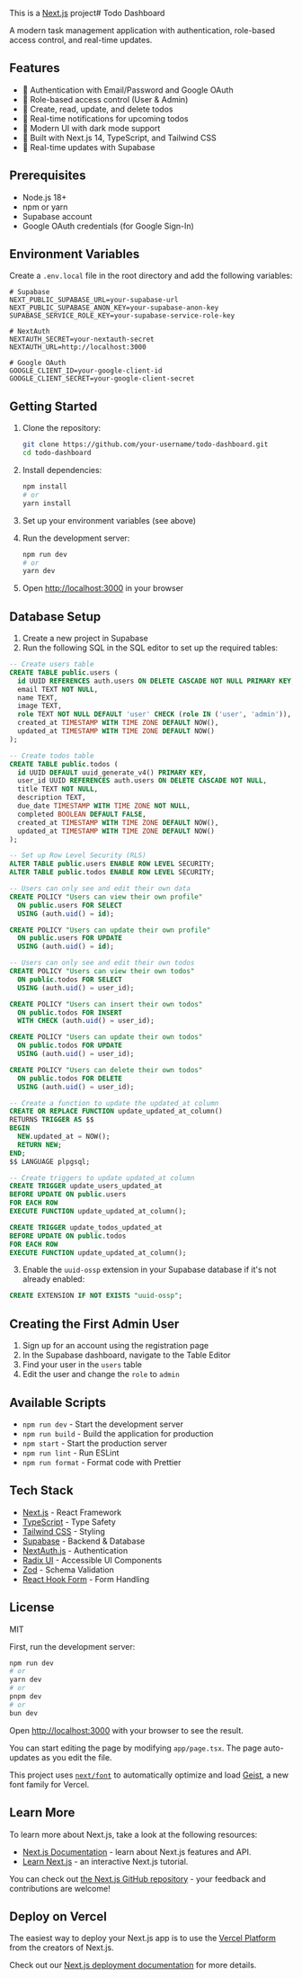 This is a [Next.js](https://nextjs.org) project# Todo Dashboard

A modern task management application with authentication, role-based access control, and real-time updates.

## Features

- 🔐 Authentication with Email/Password and Google OAuth
- 👥 Role-based access control (User & Admin)
- 📝 Create, read, update, and delete todos
- 🔔 Real-time notifications for upcoming todos
- 🎨 Modern UI with dark mode support
- 🚀 Built with Next.js 14, TypeScript, and Tailwind CSS
- 🔄 Real-time updates with Supabase

## Prerequisites

- Node.js 18+
- npm or yarn
- Supabase account
- Google OAuth credentials (for Google Sign-In)

## Environment Variables

Create a `.env.local` file in the root directory and add the following variables:

```env
# Supabase
NEXT_PUBLIC_SUPABASE_URL=your-supabase-url
NEXT_PUBLIC_SUPABASE_ANON_KEY=your-supabase-anon-key
SUPABASE_SERVICE_ROLE_KEY=your-supabase-service-role-key

# NextAuth
NEXTAUTH_SECRET=your-nextauth-secret
NEXTAUTH_URL=http://localhost:3000

# Google OAuth
GOOGLE_CLIENT_ID=your-google-client-id
GOOGLE_CLIENT_SECRET=your-google-client-secret
```

## Getting Started

1. Clone the repository:
   ```bash
   git clone https://github.com/your-username/todo-dashboard.git
   cd todo-dashboard
   ```

2. Install dependencies:
   ```bash
   npm install
   # or
   yarn install
   ```

3. Set up your environment variables (see above)

4. Run the development server:
   ```bash
   npm run dev
   # or
   yarn dev
   ```

5. Open [http://localhost:3000](http://localhost:3000) in your browser

## Database Setup

1. Create a new project in Supabase
2. Run the following SQL in the SQL editor to set up the required tables:

```sql
-- Create users table
CREATE TABLE public.users (
  id UUID REFERENCES auth.users ON DELETE CASCADE NOT NULL PRIMARY KEY,
  email TEXT NOT NULL,
  name TEXT,
  image TEXT,
  role TEXT NOT NULL DEFAULT 'user' CHECK (role IN ('user', 'admin')),
  created_at TIMESTAMP WITH TIME ZONE DEFAULT NOW(),
  updated_at TIMESTAMP WITH TIME ZONE DEFAULT NOW()
);

-- Create todos table
CREATE TABLE public.todos (
  id UUID DEFAULT uuid_generate_v4() PRIMARY KEY,
  user_id UUID REFERENCES auth.users ON DELETE CASCADE NOT NULL,
  title TEXT NOT NULL,
  description TEXT,
  due_date TIMESTAMP WITH TIME ZONE NOT NULL,
  completed BOOLEAN DEFAULT FALSE,
  created_at TIMESTAMP WITH TIME ZONE DEFAULT NOW(),
  updated_at TIMESTAMP WITH TIME ZONE DEFAULT NOW()
);

-- Set up Row Level Security (RLS)
ALTER TABLE public.users ENABLE ROW LEVEL SECURITY;
ALTER TABLE public.todos ENABLE ROW LEVEL SECURITY;

-- Users can only see and edit their own data
CREATE POLICY "Users can view their own profile" 
  ON public.users FOR SELECT 
  USING (auth.uid() = id);

CREATE POLICY "Users can update their own profile"
  ON public.users FOR UPDATE
  USING (auth.uid() = id);

-- Users can only see and edit their own todos
CREATE POLICY "Users can view their own todos" 
  ON public.todos FOR SELECT 
  USING (auth.uid() = user_id);

CREATE POLICY "Users can insert their own todos"
  ON public.todos FOR INSERT
  WITH CHECK (auth.uid() = user_id);

CREATE POLICY "Users can update their own todos"
  ON public.todos FOR UPDATE
  USING (auth.uid() = user_id);

CREATE POLICY "Users can delete their own todos"
  ON public.todos FOR DELETE
  USING (auth.uid() = user_id);

-- Create a function to update the updated_at column
CREATE OR REPLACE FUNCTION update_updated_at_column()
RETURNS TRIGGER AS $$
BEGIN
  NEW.updated_at = NOW();
  RETURN NEW;
END;
$$ LANGUAGE plpgsql;

-- Create triggers to update updated_at column
CREATE TRIGGER update_users_updated_at
BEFORE UPDATE ON public.users
FOR EACH ROW
EXECUTE FUNCTION update_updated_at_column();

CREATE TRIGGER update_todos_updated_at
BEFORE UPDATE ON public.todos
FOR EACH ROW
EXECUTE FUNCTION update_updated_at_column();
```

3. Enable the `uuid-ossp` extension in your Supabase database if it's not already enabled:

```sql
CREATE EXTENSION IF NOT EXISTS "uuid-ossp";
```

## Creating the First Admin User

1. Sign up for an account using the registration page
2. In the Supabase dashboard, navigate to the Table Editor
3. Find your user in the `users` table
4. Edit the user and change the `role` to `admin`

## Available Scripts

- `npm run dev` - Start the development server
- `npm run build` - Build the application for production
- `npm start` - Start the production server
- `npm run lint` - Run ESLint
- `npm run format` - Format code with Prettier

## Tech Stack

- [Next.js](https://nextjs.org/) - React Framework
- [TypeScript](https://www.typescriptlang.org/) - Type Safety
- [Tailwind CSS](https://tailwindcss.com/) - Styling
- [Supabase](https://supabase.com/) - Backend & Database
- [NextAuth.js](https://next-auth.js.org/) - Authentication
- [Radix UI](https://www.radix-ui.com/) - Accessible UI Components
- [Zod](https://zod.dev/) - Schema Validation
- [React Hook Form](https://react-hook-form.com/) - Form Handling

## License

MIT

First, run the development server:

```bash
npm run dev
# or
yarn dev
# or
pnpm dev
# or
bun dev
```

Open [http://localhost:3000](http://localhost:3000) with your browser to see the result.

You can start editing the page by modifying `app/page.tsx`. The page auto-updates as you edit the file.

This project uses [`next/font`](https://nextjs.org/docs/app/building-your-application/optimizing/fonts) to automatically optimize and load [Geist](https://vercel.com/font), a new font family for Vercel.

## Learn More

To learn more about Next.js, take a look at the following resources:

- [Next.js Documentation](https://nextjs.org/docs) - learn about Next.js features and API.
- [Learn Next.js](https://nextjs.org/learn) - an interactive Next.js tutorial.

You can check out [the Next.js GitHub repository](https://github.com/vercel/next.js) - your feedback and contributions are welcome!

## Deploy on Vercel

The easiest way to deploy your Next.js app is to use the [Vercel Platform](https://vercel.com/new?utm_medium=default-template&filter=next.js&utm_source=create-next-app&utm_campaign=create-next-app-readme) from the creators of Next.js.

Check out our [Next.js deployment documentation](https://nextjs.org/docs/app/building-your-application/deploying) for more details.
